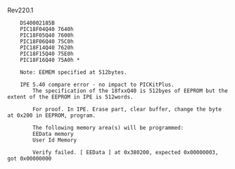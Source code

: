 Rev220.1


        DS40002185B
        PIC18F04Q40 7640h
        PIC18F05Q40 7600h
        PIC18F06Q40 75C0h
        PIC18F14Q40 7620h
        PIC18F15Q40 75E0h
        PIC18F16Q40 75A0h *

        Note: EEMEM specified at 512bytes.

        IPE 5.40 compare error - no impact to PICKitPlus.
            The specification of the 18fxxQ40 is 512byes of EEPROM but the extent of the EEPROM in IPE is 512words.

            For proof. In IPE. Erase part, clear buffer, change the byte at 0x200 in EEPROM, program.

            The following memory area(s) will be programmed:
            EEData memory
            User Id Memory

            Verify failed. [ EEData ] at 0x380200, expected 0x00000003, got 0x00000000

